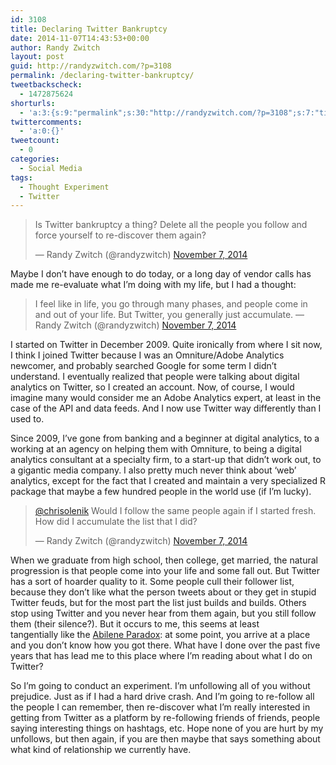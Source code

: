 ```yaml
---
id: 3108
title: Declaring Twitter Bankruptcy
date: 2014-11-07T14:43:53+00:00
author: Randy Zwitch
layout: post
guid: http://randyzwitch.com/?p=3108
permalink: /declaring-twitter-bankruptcy/
tweetbackscheck:
  - 1472875624
shorturls:
  - 'a:3:{s:9:"permalink";s:30:"http://randyzwitch.com/?p=3108";s:7:"tinyurl";s:26:"http://tinyurl.com/mnmf4s8";s:4:"isgd";s:19:"http://is.gd/5GLVSD";}'
twittercomments:
  - 'a:0:{}'
tweetcount:
  - 0
categories:
  - Social Media
tags:
  - Thought Experiment
  - Twitter
---
```

<blockquote class="twitter-tweet" data-partner="tweetdeck">
  <p>
    Is Twitter bankruptcy a thing? Delete all the people you follow and force yourself to re-discover them again?
  </p>
  
  <p>
    — Randy Zwitch (@randyzwitch) <a href="https://twitter.com/randyzwitch/status/530792792713621504">November 7, 2014</a>
  </p>
</blockquote>

Maybe I don&#8217;t have enough to do today, or a long day of vendor calls has made me re-evaluate what I&#8217;m doing with my life, but I had a thought: 

<blockquote class="twitter-tweet" data-partner="tweetdeck">
  <p>
    I feel like in life, you go through many phases, and people come in and out of your life. But Twitter, you generally just accumulate. — Randy Zwitch (@randyzwitch) <a href="https://twitter.com/randyzwitch/status/530793430444953600">November 7, 2014</a>
  </p>
</blockquote>



I started on Twitter in December 2009. Quite ironically from where I sit now, I think I joined Twitter because I was an Omniture/Adobe Analytics newcomer, and probably searched Google for some term I didn&#8217;t understand. I eventually realized that people were talking about digital analytics on Twitter, so I created an account. Now, of course, I would imagine many would consider me an Adobe Analytics expert, at least in the case of the API and data feeds. And I now use Twitter way differently than I used to.

Since 2009, I&#8217;ve gone from banking and a beginner at digital analytics, to a working at an agency on helping them with Omniture, to being a digital analytics consultant at a specialty firm, to a start-up that didn&#8217;t work out, to a gigantic media company. I also pretty much never think about &#8216;web&#8217; analytics, except for the fact that I created and maintain a very specialized R package that maybe a few hundred people in the world use (if I&#8217;m lucky).

<blockquote class="twitter-tweet" data-conversation="none" data-cards="hidden" data-partner="tweetdeck">
  <p>
    <a href="https://twitter.com/chrisolenik">@chrisolenik</a> Would I follow the same people again if I started fresh. How did I accumulate the list that I did?
  </p>
  
  <p>
    — Randy Zwitch (@randyzwitch) <a href="https://twitter.com/randyzwitch/status/530794962271883264">November 7, 2014</a>
  </p>
</blockquote>

When we graduate from high school, then college, get married, the natural progression is that people come into your life and some fall out. But Twitter has a sort of hoarder quality to it. Some people cull their follower list, because they don&#8217;t like what the person tweets about or they get in stupid Twitter feuds, but for the most part the list just builds and builds. Others stop using Twitter and you never hear from them again, but you still follow them (their silence?). But it occurs to me, this seems at least tangentially like the <a title="Abilene Paradox explained" href="http://en.wikipedia.org/wiki/Abilene_paradox" target="_blank">Abilene Paradox</a>: at some point, you arrive at a place and you don&#8217;t know how you got there. What have I done over the past five years that has lead me to this place where I&#8217;m reading about what I do on Twitter?
  


So I&#8217;m going to conduct an experiment. I&#8217;m unfollowing all of you without prejudice. Just as if I had a hard drive crash. And I&#8217;m going to re-follow all the people I can remember, then re-discover what I&#8217;m really interested in getting from Twitter as a platform by re-following friends of friends, people saying interesting things on hashtags, etc. Hope none of you are hurt by my unfollows, but then again, if you are then maybe that says something about what kind of relationship we currently have.